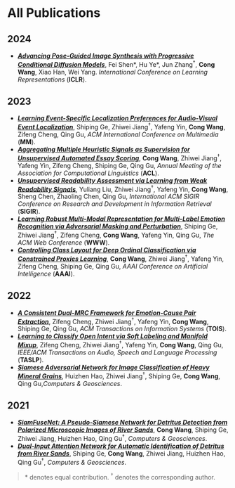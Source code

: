 # All Publications

## 2024

- [***Advancing Pose-Guided Image Synthesis with Progressive Conditional Diffusion Models***](https://doi.org/10.48550/arXiv.2310.06313), Fei Shen\*, Hu Ye\*, Jun Zhang<sup>†</sup>, **Cong Wang**, Xiao Han, Wei Yang. *International Conference on Learning Representations* (**ICLR**).

## 2023

- [***Learning Event-Specific Localization Preferences for Audio-Visual Event Localization***](https://doi.org/10.1145/3581783.3612506), Shiping Ge, Zhiwei Jiang<sup>†</sup>, Yafeng Yin, **Cong Wang**, Zifeng Cheng, Qing Gu, *ACM International Conference on Multimedia* (**MM**).
- [***Aggregating Multiple Heuristic Signals as Supervision for Unsupervised Automated Essay Scoring***](https://aclanthology.org/2023.acl-long.782/), **Cong Wang**, Zhiwei Jiang<sup>†</sup>, Yafeng Yin, Zifeng Cheng, Shiping Ge, Qing Gu, *Annual Meeting of the Association for Computational Linguistics* (**ACL**).
- [***Unsupervised Readability Assessment via Learning from Weak Readability Signals***](https://dl.acm.org/doi/10.1145/3539618.3591695), Yuliang Liu, Zhiwei Jiang<sup>†</sup>, Yafeng Yin, **Cong Wang**, Sheng Chen, Zhaoling Chen, Qing Gu, *International ACM SIGIR Conference on Research and Development in Information Retrieval* (**SIGIR**).
- [***Learning Robust Multi-Modal Representation for Multi-Label Emotion Recognition via Adversarial Masking and Perturbation***](https://doi.org/10.1145/3543507.3583258), Shiping Ge, Zhiwei Jiang<sup>†</sup>, Zifeng Cheng, **Cong Wang**, Yafeng Yin, Qing Gu, *The ACM Web Conference* (**WWW**).
- [***Controlling Class Layout for Deep Ordinal Classification via Constrained Proxies Learning***](https://doi.org/10.1609/aaai.v37i2.25345), **Cong Wang**, Zhiwei Jiang<sup>†</sup>, Yafeng Yin, Zifeng Cheng, Shiping Ge, Qing Gu, *AAAI Conference on Artificial Intelligence* (**AAAI**).

## 2022

- [***A Consistent Dual-MRC Framework for Emotion-Cause Pair Extraction***](https://doi.org/10.1145/3558548), Zifeng Cheng, Zhiwei Jiang<sup>†</sup>, Yafeng Yin, **Cong Wang**, Shiping Ge, Qing Gu, *ACM Transactions on Information Systems* (**TOIS**).
- [***Learning to Classify Open Intent via Soft Labeling and Manifold Mixup***](https://doi.org/10.1109/TASLP.2022.3145308), Zifeng Cheng, Zhiwei Jiang<sup>†</sup>, Yafeng Yin, **Cong Wang**, Qing Gu, *IEEE/ACM Transactions on Audio, Speech and Language Processing* (**TASLP**).
- [***Siamese Adversarial Network for Image Classification of Heavy Mineral Grains***](https://doi.org/10.1016/j.cageo.2021.105016), Huizhen Hao, Zhiwei Jiang<sup>†</sup>, Shiping Ge, **Cong Wang**, Qing Gu,*Computers & Geosciences*.

## 2021

- [***SiamFuseNet: A Pseudo-Siamese Network for Detritus Detection from Polarized Microscopic Images of River Sands***](https://doi.org/10.1016/j.cageo.2021.104912), **Cong Wang**, Shiping Ge, Zhiwei Jiang, Huizhen Hao, Qing Gu<sup>†</sup>, *Computers & Geosciences*.
- [***Dual-Input Attention Network for Automatic Identification of Detritus from River Sands***](https://doi.org/10.1016/j.cageo.2021.104735), Shiping Ge, **Cong Wang**, Zhiwei Jiang, Huizhen Hao, Qing Gu<sup>†</sup>, *Computers & Geosciences*.

> \* denotes equal contribution. <sup>†</sup> denotes the corresponding author. 